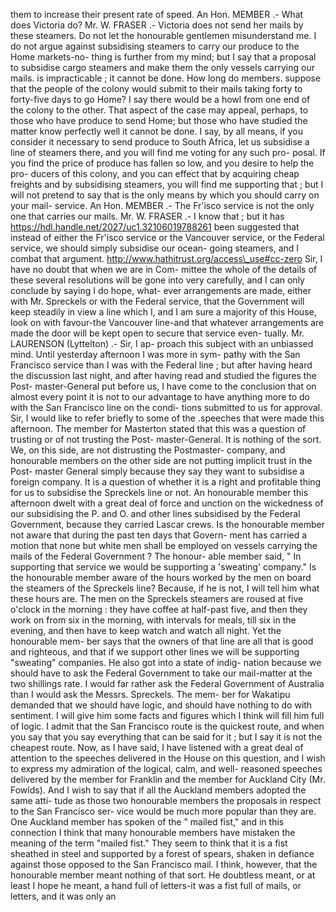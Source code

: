 them to increase their present rate of speed. An Hon. MEMBER .- What does Victoria do? Mr. W. FRASER .- Victoria does not send her mails by these steamers. Do not let the honourable gentlemen misunderstand me. I do not argue against subsidising steamers to carry our produce to the Home markets-no- thing is further from my mind; but I say that a proposal to subsidise cargo steamers and make them the only vessels carrying our mails. is impracticable ; it cannot be done. How long do members. suppose that the people of the colony would submit to their mails taking forty to forty-five days to go Home? I say there would be a howl from one end of the colony to the other. That aspect of the case may appeal, perhaps, to those who have produce to send Home; but those who have studied the matter know perfectly well it cannot be done. I say, by all means, if you consider it necessary to send produce to South Africa, let us subsidise a line of steamers there, and you will find me voting for any such pro- posal. If you find the price of produce has fallen so low, and you desire to help the pro- ducers of this colony, and you can effect that by acquiring cheap freights and by subsidising steamers, you will find me supporting that ; but I will not pretend to say that is the only means by which you should carry on your mail- service. An Hon. MEMBER .- The Fr'isco service is not the only one that carries our mails. Mr. W. FRASER .- I know that ; but it has https://hdl.handle.net/2027/uc1.32106019788261 been suggested that instead of either the Fr'isco service or the Vancouver service, or the Federal service, we should simply subsidise our ocean- going steamers, and I combat that argument. http://www.hathitrust.org/access\_use#cc-zero Sir, I have no doubt that when we are in Com- mittee the whole of the details of these several resolutions will be gone into very carefully, and I can only conclude by saying I do hope, what- ever arrangements are made, either with Mr. Spreckels or with the Federal service, that the Government will keep steadily in view a line which I, and I am sure a majority of this House, look on with favour-the Vancouver line-and that whatever arrangements are made the door will be kept open to secure that service even- tually. Mr. LAURENSON (Lyttelton) .- Sir, I ap- proach this subject with an unbiassed mind. Until yesterday afternoon I was more in sym- pathy with the San Francisco service than I was with the Federal line ; but after having heard the discussion last night, and after having read and studied the figures the Post- master-General put before us, I have come to the conclusion that on almost every point it is not to our advantage to have anything more to do with the San Francisco line on the condi- tions submitted to us for approval. Sir, I would like to refer briefly to some of the .speeches that were made this afternoon. The member for Masterton stated that this was a question of trusting or of not trusting the Post- master-General. It is nothing of the sort. We, on this side, are not distrusting the Postmaster- company, and honourable members on the other side are not putting implicit trust in the Post- master General simply because they say they want to subsidise a foreign company. It is a question of whether it is a right and profitable thing for us to subsidise the Spreckels line or not. An honourable member this afternoon dwelt with a great deal of force and unction on the wickedness of our subsidising the P. and O. and other lines subsidised by the Federal Government, because they carried Lascar crews. Is the honourable member not aware that during the past ten days that Govern- ment has carried a motion that none but white men shall be employed on vessels carrying the mails of the Federal Government ? The honour- able member said, " In supporting that service we would be supporting a 'sweating' company." Is the honourable member aware of the hours worked by the men on board the steamers of the Spreckels line? Because, if he is not, I will tell him what these hours are. The men on the Spreckels steamers are roused at five o'clock in the morning : they have coffee at half-past five, and then they work on from six in the morning, with intervals for meals, till six in the evening, and then have to keep watch and watch all night. Yet the honourable mem- ber says that the owners of that line are all that is good and righteous, and that if we support other lines we will be supporting "sweating" companies. He also got into a state of indig- nation because we should have to ask the Federal Government to take our mail-matter at the two shillings rate. I would far rather ask the Federal Government of Australia than I would ask the Messrs. Spreckels. The mem- ber for Wakatipu demanded that we should have logic, and should have nothing to do with sentiment. I will give him some facts and figures which I think will fill him full of logic. I admit that the San Francisco route is the quickest route, and when you say that you say everything that can be said for it ; but I say it is not the cheapest route. Now, as I have said, I have listened with a great deal of attention to the speeches delivered in the House on this question, and I wish to express my admiration of the logical, calm, and well- reasoned speeches delivered by the member for Franklin and the member for Auckland City (Mr. Fowlds). And I wish to say that if all the Auckland members adopted the same atti- tude as those two honourable members the proposals in respect to the San Francisco ser- vice would be much more popular than they are. One Auckland member has spoken of the " mailed fist," and in this connection I think that many honourable members have mistaken the meaning of the term "mailed fist." They seem to think that it is a fist sheathed in steel and supported by a forest of spears, shaken in defiance against those opposed to the San Francisco mail. I think, however, that the honourable member meant nothing of that sort. He doubtless meant, or at least I hope he meant, a hand full of letters-it was a fist full of mails, or letters, and it was only an 